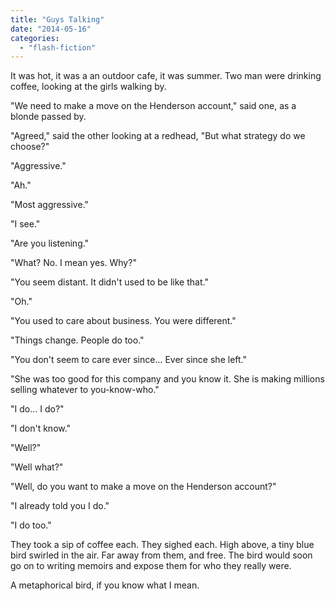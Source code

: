 ```yaml
---
title: "Guys Talking"
date: "2014-05-16"
categories: 
  - "flash-fiction"
---
```


It was hot, it was a an outdoor cafe, it was summer. Two man were drinking coffee, looking at the girls walking by.

"We need to make a move on the Henderson account," said one, as a blonde passed by.

"Agreed," said the other looking at a redhead, "But what strategy do we choose?"

"Aggressive."

"Ah."

"Most aggressive."

"I see."

"Are you listening."

"What? No. I mean yes. Why?"

"You seem distant. It didn't used to be like that."

"Oh."

"You used to care about business. You were different."

"Things change. People do too."

"You don't seem to care ever since... Ever since she left."

"She was too good for this company and you know it. She is making millions selling whatever to you-know-who."

"I do... I do?"

"I don't know."

"Well?"

"Well what?"

"Well, do you want to make a move on the Henderson account?"

"I already told you I do."

"I do too."

They took a sip of coffee each. They sighed each. High above, a tiny blue bird swirled in the air. Far away from them, and free. The bird would soon go on to writing memoirs and expose them for who they really were.

A metaphorical bird, if you know what I mean.
